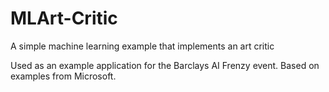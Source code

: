 # MLArt-Critic
A simple machine learning example that implements an art critic

Used as an example application for the Barclays AI Frenzy event. Based on examples from Microsoft.
